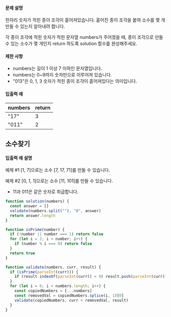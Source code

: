 #### 문제 설명
한자리 숫자가 적힌 종이 조각이 흩어져있습니다. 흩어진 종이 조각을 붙여 소수를 몇 개 만들 수 있는지 알아내려 합니다.

각 종이 조각에 적힌 숫자가 적힌 문자열 numbers가 주어졌을 때, 종이 조각으로 만들 수 있는 소수가 몇 개인지 return 하도록 solution 함수를 완성해주세요.

#### 제한 사항
- numbers는 길이 1 이상 7 이하인 문자열입니다.
- numbers는 0~9까지 숫자만으로 이루어져 있습니다.
- "013"은 0, 1, 3 숫자가 적힌 종이 조각이 흩어져있다는 의미입니다.

#### 입출력 예
|numbers|return|
|------|---|
| "17"	| 3 |
| "011" | 2 |

## 소수찾기
#### 입출력 예 설명
예제 #1
[1, 7]으로는 소수 [7, 17, 71]를 만들 수 있습니다.

예제 #2
[0, 1, 1]으로는 소수 [11, 101]를 만들 수 있습니다.

- 11과 011은 같은 숫자로 취급합니다.

```js
function solution(numbers) {
  const answer = []
  validate(numbers.split(""), "0", answer)
  return answer.length
}

function isPrime(number) {
  if (!number || number === 1) return false
  for (let i = 2; i < number; i++) {
    if (number % i === 0) return false
  }
  return true
}

function validate(numbers, curr, result) {
  if (isPrime(parseInt(curr))) {
    if (result.indexOf(parseInt(curr)) < 0) result.push(parseInt(curr))
  }
  for (let i = 0; i < numbers.length; i++) {
    const copiedNumbers = [...numbers]
    const removedVal = copiedNumbers.splice(i, 1)[0]
    validate(copiedNumbers, curr + removedVal, result)
  }
}
```
